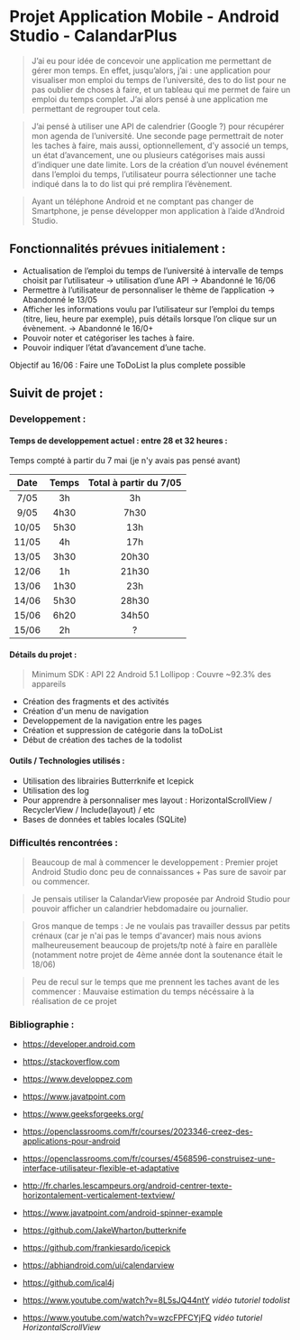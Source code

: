 # Projet Application Mobile - Android Studio - CalandarPlus

>J’ai eu pour idée de concevoir une application me permettant de gérer mon temps. En effet, jusqu’alors, j’ai : une application pour visualiser mon emploi du temps de l’université, des to do list pour ne pas oublier de choses à faire, et un tableau qui me permet de faire un emploi du temps complet. J’ai alors pensé à une application me permettant de regrouper tout cela.


>J’ai pensé à utiliser une API de calendrier (Google ?) pour récupérer mon agenda de l’université. Une seconde page permettrait de noter les taches à faire, mais aussi,  optionnellement, d’y associé un temps, un état d’avancement, une ou plusieurs catégorises mais aussi d’indiquer une date limite. Lors de la création d’un nouvel événement dans l’emploi du temps, l’utilisateur pourra sélectionner une tache indiqué dans la to do list qui pré remplira l’évènement.


>Ayant un téléphone Android et ne comptant pas changer de Smartphone, je pense développer mon application à l’aide d’Android Studio.

## Fonctionnalités prévues initialement :
- Actualisation de l’emploi du temps de l’université à intervalle de temps choisit par l’utilisateur -> utilisation d’une API -> Abandonné le 16/06
- Permettre à l’utilisateur de personnaliser le thème de l’application  -> Abandonné le 13/05
- Afficher les informations voulu par l’utilisateur sur l’emploi du temps (titre, lieu, heure par exemple), puis détails lorsque l’on clique sur un évènement. -> Abandonné le 16/0+
- Pouvoir noter et catégoriser les taches à faire.
- Pouvoir indiquer l’état d’avancement d’une tache.

Objectif au 16/06 : Faire une ToDoList la plus complete possible

## Suivit de projet :
### Developpement :

#### Temps de developpement actuel : entre 28 et 32 heures :

Temps compté à partir du 7 mai (je n'y avais pas pensé avant)


| Date |  Temps |  Total à partir du 7/05  |
|:-------------------:|:--------------------:|:---------------:|
| 7/05  | 3h  | 3h  |
| 9/05 |  4h30  | 7h30 |
| 10/05  | 5h30 |  13h |
| 11/05 | 4h  | 17h |
| 13/05 | 3h30  | 20h30 |
| 12/06|  1h  | 21h30  |
| 13/06|  1h30  | 23h |
| 14/06|  5h30  | 28h30 |
| 15/06 | 6h20 | 34h50 |
| 15/06 | 2h | ?  |



#### Détails du projet :
> Minimum SDK : API 22 Android 5.1 Lollipop : Couvre ~92.3% des appareils

- Création des fragments et des activités
- Création d'un menu de navigation
- Developpement de la navigation entre les pages
- Création et suppression de catégorie dans la toDoList
- Début de création des taches de la todolist


#### Outils / Technologies utilisés :
- Utilisation des librairies Butterrknife et Icepick
- Utilisation des log
- Pour apprendre à personnaliser mes layout : HorizontalScrollView / RecyclerView / Include(layout) / etc
- Bases de données et tables locales (SQLite)

### Difficultés rencontrées :
> Beaucoup de mal à commencer le developpement : Premier projet Android Studio donc peu de connaissances + Pas sure de savoir par ou commencer.


> Je pensais utiliser la CalandarView proposée par Android Studio pour pouvoir afficher un calandrier hebdomadaire ou journalier.


> Gros manque de temps : Je ne voulais pas travailler dessus par petits crénaux (car je n'ai pas le temps d'avancer) mais nous avions malheureusement beaucoup de projets/tp noté à faire en parallèle (notamment notre projet de 4ème année dont la soutenance était le 18/06)

>Peu de recul sur le temps que me prennent les taches avant de les commencer : Mauvaise estimation du temps nécéssaire à la réalisation de ce projet

### Bibliographie :

- https://developer.android.com
- https://stackoverflow.com
- https://www.developpez.com
- https://www.javatpoint.com
- https://www.geeksforgeeks.org/

- https://openclassrooms.com/fr/courses/2023346-creez-des-applications-pour-android
- https://openclassrooms.com/fr/courses/4568596-construisez-une-interface-utilisateur-flexible-et-adaptative

- http://fr.charles.lescampeurs.org/android-centrer-texte-horizontalement-verticalement-textview/
- https://www.javatpoint.com/android-spinner-example

- https://github.com/JakeWharton/butterknife
- https://github.com/frankiesardo/icepick
- https://abhiandroid.com/ui/calendarview
- https://github.com/ical4j

- https://www.youtube.com/watch?v=8L5sJQ44ntY *vidéo tutoriel todolist*
- https://www.youtube.com/watch?v=wzcFPFCYjFQ *vidéo tutoriel HorizontalScrollView*
